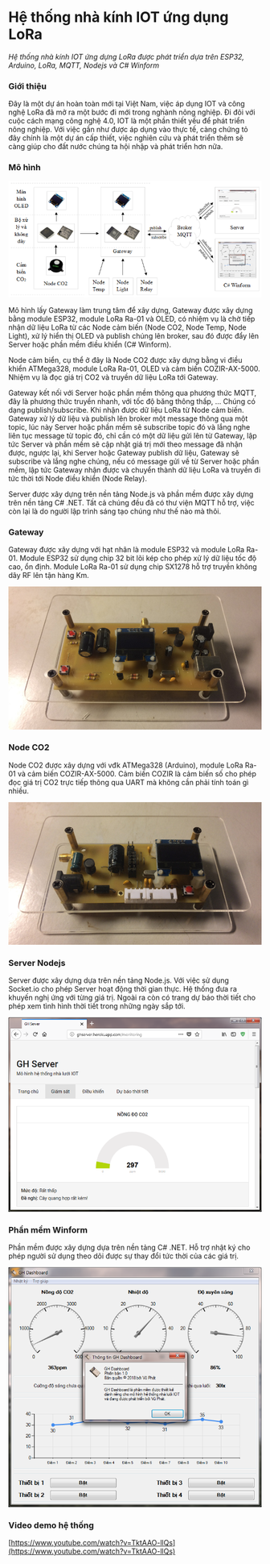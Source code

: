 # Hệ thống nhà kính IOT ứng dụng LoRa
*Hệ thống nhà kính IOT ứng dựng LoRa được phát triển dựa trên ESP32, Arduino, LoRa, MQTT, Nodejs và C# Winform*

### Giới thiệu
Đây là một dự án hoàn toàn mới tại Việt Nam, việc áp dụng IOT và công nghệ LoRa đã mở ra một bước đi mới trong nghành nông nghiệp. Đi đôi với cuộc cách mạng công nghệ 4.0, IOT là một phần thiết yếu để phát triển nông nghiệp. Với việc gần như được áp dụng vào thực tế, càng chứng tỏ đây chính là một dự án cấp thiết, việc nghiên cứu và phát triển thêm sẽ càng giúp cho đất nước chúng ta hội nhập và phát triển hơn nữa.

### Mô hình

![Hệ thống nhà kính IOT ứng dụng LoRa](images/image-01.png)

Mô hình lấy Gateway làm trung tâm để xây dựng, Gateway được xây dựng bằng module ESP32, module LoRa Ra-01 và OLED, có nhiệm vụ là chờ tiếp nhận dữ liệu LoRa từ các Node cảm biến (Node CO2, Node Temp, Node Light), xử lý hiển thị OLED và publish chúng lên broker, sau đó được đẩy lên Server hoặc phần mềm điều khiển (C# Winform).

Node cảm biển, cụ thể ở đây là Node CO2 được xây dựng bằng vi điều khiển ATMega328, module LoRa Ra-01, OLED và cảm biến COZIR-AX-5000. Nhiệm vụ là đọc giá trị CO2 và truyền dữ liệu LoRa tới Gateway.

Gateway kết nối với Server hoặc phần mềm thông qua phương thức MQTT, đây là phương thức truyền nhanh, với tốc độ băng thông thấp, … Chúng có dạng publish/subscribe. Khi nhận được dữ liệu LoRa từ Node cảm biến. Gateway xử lý dữ liệu và publish lên broker một message thông qua một topic, lúc này Server hoặc phần mềm sẽ subscribe topic đó và lắng nghe liên tục message từ topic đó, chỉ cần có một dữ liệu gửi lên từ Gateway, lập tức Server và phần mềm sẽ cập nhật giá trị mới theo message đã nhận được, ngược lại, khi Server hoặc Gateway publish dữ liệu, Gateway sẽ subscribe và lắng nghe chúng, nếu có message gửi về từ Server hoặc phần mềm, lập tức Gateway nhận được và chuyển thành dữ liệu LoRa và truyền đi tức thời tới Node điều khiển (Node Relay).

Server được xây dựng trên nền tảng Node.js và phần mềm được xây dựng trên nền tảng C# .NET. Tất cả chúng đều đã có thư viện MQTT hỗ trợ, việc còn lại là do người lập trình sáng tạo chúng như thế nào mà thôi.

### Gateway

Gateway được xây dựng với hạt nhân là module ESP32 và module LoRa Ra-01. Module ESP32 sử dụng chip 32 bit lõi kép cho phép xử lý dữ liệu tốc độ cao, ổn định. Module LoRa Ra-01 sử dụng chip SX1278 hỗ trợ truyền không dây RF lên tận hàng Km.

![Hệ thống nhà kính IOT ứng dụng LoRa](images/image-02.jpg)

### Node CO2

Node CO2 được xây dựng với vđk ATMega328 (Arduino), module LoRa Ra-01 và cảm biến COZIR-AX-5000. Cảm biến COZIR là cảm biến số cho phép đọc giá trị CO2 trực tiếp thông qua UART mà không cần phải tính toán gì nhiều.

![Hệ thống nhà kính IOT ứng dụng LoRa](images/image-03.jpg)

### Server Nodejs

Server được xây dựng dựa trên nền tảng Node.js. Với việc sử dụng Socket.io cho phép Server hoạt động thời gian thực. Hệ thống đưa ra khuyến nghị ứng với từng giá trị. Ngoài ra còn có trang dự báo thời tiết cho phép xem tình hình thời tiết trong những ngày sắp tới.

![Hệ thống nhà kính IOT ứng dụng LoRa](images/image-04.png)

### Phần mềm Winform

Phần mềm được xây dựng dựa trên nền tảng C# .NET. Hỗ trợ nhật ký cho phép người sử dụng theo dõi được sự thay đổi tức thời của các giá trị.

![Hệ thống nhà kính IOT ứng dụng LoRa](images/image-05.png)

### Video demo hệ thống

[https://www.youtube.com/watch?v=TktAAO-llQs](https://www.youtube.com/watch?v=TktAAO-llQs)
